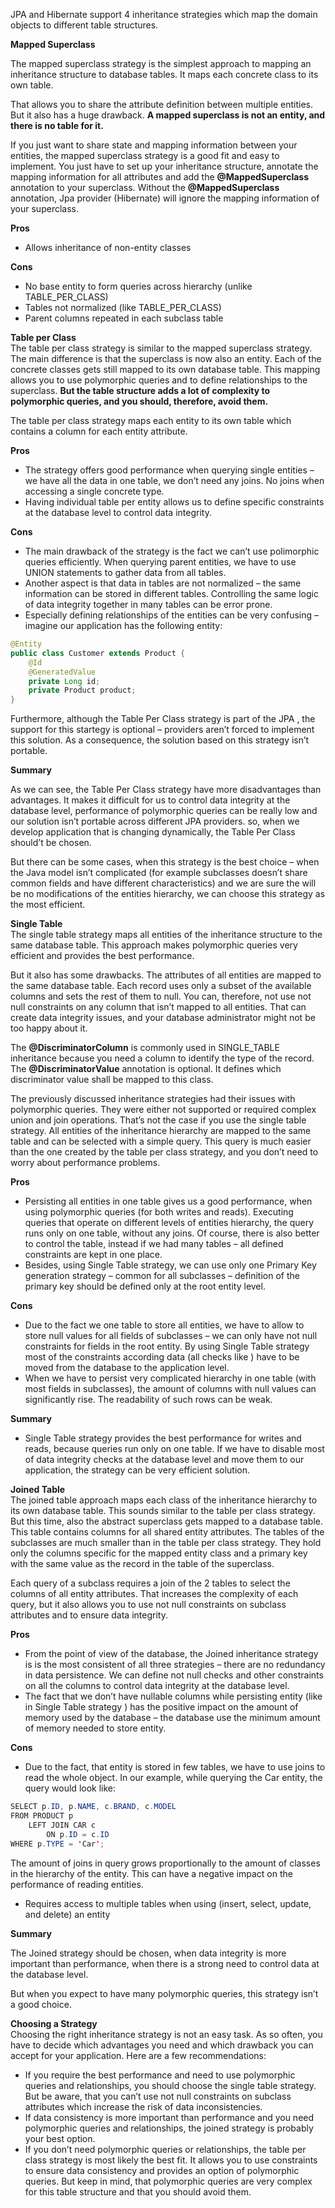 JPA and Hibernate support 4 inheritance strategies which map the domain objects to different table structures.

**Mapped Superclass**  

The mapped superclass strategy is the simplest approach to mapping an inheritance structure to database tables. 
It maps each concrete class to its own table.

That allows you to share the attribute definition between multiple entities. But it also has a huge drawback. 
**A mapped superclass is not an entity, and there is no table for it.**

If you just want to share state and mapping information between your entities, the mapped superclass strategy 
is a good fit and easy to implement. You just have to set up your inheritance structure, annotate the mapping 
information for all attributes and add the **@MappedSuperclass** annotation to your superclass. Without the 
**@MappedSuperclass** annotation, Jpa provider (Hibernate) will ignore the mapping information of your superclass.

**Pros**  
- Allows inheritance of non-entity classes

**Cons**  
- No base entity to form queries across hierarchy (unlike TABLE_PER_CLASS)
- Tables not normalized (like TABLE_PER_CLASS)
- Parent columns repeated in each subclass table

**Table per Class**  
The table per class strategy is similar to the mapped superclass strategy. The main difference is that 
the superclass is now also an entity. Each of the concrete classes gets still mapped to its own database table. 
This mapping allows you to use polymorphic queries and to define relationships to the superclass. 
**But the table structure adds a lot of complexity to polymorphic queries, and you should, therefore, avoid them.**

The table per class strategy maps each entity to its own table which contains a column for each entity attribute.

**Pros**
- The strategy offers good performance when querying single entities – we have all the data in one table, 
we don’t need any joins. No joins when accessing a single concrete type.
- Having individual table per entity allows us to define specific constraints at the database level 
to control data integrity.

**Cons**
- The main drawback of the strategy is the fact we can’t use polimorphic queries efficiently. 
When querying parent entities, we have to use UNION statements to gather data from all tables.
- Another aspect is that data in tables are not normalized – the same information can be stored 
in different tables. Controlling the same logic of data integrity together in many tables can be error prone.
- Especially defining relationships of the entities can be very confusing – imagine our application has the following entity:
```java
@Entity
public class Customer extends Product {
    @Id
    @GeneratedValue
    private Long id;
    private Product product;
} 
```
Furthermore, although the Table Per Class strategy is part of the JPA , the support for this startegy 
is optional – providers aren’t forced to implement this solution. As a consequence, the solution based 
on this strategy isn’t portable.

**Summary**  

As we can see, the Table Per Class strategy have more disadvantages than advantages. 
It makes it difficult for us to control data integrity at the database level, performance 
of polymorphic queries can be really low and our solution isn’t portable across different 
JPA providers. so, when we develop application that is changing dynamically, the Table Per 
Class should’t be chosen.

But there can be some cases, when this strategy is the best choice – when the Java model isn’t 
complicated (for example subclasses doesn’t share common fields and have different characteristics) 
and we are sure the will be no modifications of the entities hierarchy, we can choose this strategy 
as the most efficient.

**Single Table**  
The single table strategy maps all entities of the inheritance structure to the same database table. 
This approach makes polymorphic queries very efficient and provides the best performance.

But it also has some drawbacks. The attributes of all entities are mapped to the same database table. 
Each record uses only a subset of the available columns and sets the rest of them to null. You can, 
therefore, not use not null constraints on any column that isn’t mapped to all entities. That can 
create data integrity issues, and your database administrator might not be too happy about it.

The **@DiscriminatorColumn** is commonly used in SINGLE_TABLE inheritance because you need a column 
to identify the type of the record.  
The **@DiscriminatorValue** annotation is optional. It defines which discriminator value shall be 
mapped to this class. 

The previously discussed inheritance strategies had their issues with polymorphic queries. 
They were either not supported or required complex union and join operations. 
That’s not the case if you use the single table strategy. All entities of the inheritance hierarchy are 
mapped to the same table and can be selected with a simple query. This query is much easier than the one 
created by the table per class strategy, and you don’t need to worry about performance problems.

**Pros**  
- Persisting all entities in one table gives us a good performance, when using polymorphic queries 
(for both writes and reads). Executing queries that operate on different levels of entities hierarchy, 
the query runs only on one table, without any joins. Of course, there is also better to control the table, 
instead if we had many tables – all defined constraints are kept in one place.
- Besides, using Single Table strategy, we can use only one Primary Key generation strategy – common for 
all subclasses – definition of the primary key should be defined only at the root entity level.

**Cons**  
- Due to the fact we one table to store all entities, we have to allow to store null values for all fields of 
subclasses – we can only have not null constraints for fields in the root entity. By using Single Table strategy 
most of the constraints according data (all checks like ) have to be moved from the database to the application 
level.
- When we have to persist very complicated hierarchy in one table (with most fields in subclasses), the amount 
of columns with null values can significantly rise. The readability of such rows can be weak.

**Summary**  
- Single Table strategy provides the best performance for writes and reads, because queries run only on one table. 
If we have to disable most of data integrity checks at the database level and move them to our application, the 
strategy can be very efficient solution.

**Joined Table**  
The joined table approach maps each class of the inheritance hierarchy to its own database table. 
This sounds similar to the table per class strategy. But this time, also the abstract superclass 
gets mapped to a database table. This table contains columns for all shared entity attributes. 
The tables of the subclasses are much smaller than in the table per class strategy. They hold only 
the columns specific for the mapped entity class and a primary key with the same value as the record 
in the table of the superclass.

Each query of a subclass requires a join of the 2 tables to select the columns of all entity attributes. 
That increases the complexity of each query, but it also allows you to use not null constraints on subclass 
attributes and to ensure data integrity.

**Pros**  
- From the point of view of the database, the Joined inheritance strategy is is the most consistent of all 
three strategies – there are no redundancy in data persistence. We can define not null checks and other 
constraints on all the columns to control data integrity at the database level.
- The fact that we don’t have nullable columns while persisting entity (like in Single Table strategy ) 
has the positive impact on the amount of memory used by the database – the database use the minimum amount 
of memory needed to store entity.

**Cons**  
- Due to the fact, that entity is stored in few tables, we have to use joins to read the whole object. 
In our example, while querying the Car entity, the query would look like:
```java
SELECT p.ID, p.NAME, c.BRAND, c.MODEL 
FROM PRODUCT p 
    LEFT JOIN CAR c 
        ON p.ID = c.ID
WHERE p.TYPE = 'Car';
```
The amount of joins in query grows proportionally to the amount of classes in the hierarchy of the entity. 
This can have a negative impact on the performance of reading entities.
- Requires access to multiple tables when using (insert, select, update, and delete) an entity

**Summary**  

The Joined strategy should be chosen, when data integrity is more important than performance, when there is 
a strong need to control data at the database level.

But when you expect to have many polymorphic queries, this strategy isn’t a good choice.

**Choosing a Strategy**  
Choosing the right inheritance strategy is not an easy task. As so often, you have to decide which advantages you need and which drawback you can accept for your application. Here are a few recommendations:

* If you require the best performance and need to use polymorphic queries and relationships, you should choose the single table strategy. But be aware, that you can’t use not null constraints on subclass attributes which increase the risk of data inconsistencies.
* If data consistency is more important than performance and you need polymorphic queries and relationships, the joined strategy is probably your best option.
* If you don’t need polymorphic queries or relationships, the table per class strategy is most likely the best fit. It allows you to use constraints to ensure data consistency and provides an option of polymorphic queries. But keep in mind, that polymorphic queries are very complex for this table structure and that you should avoid them.